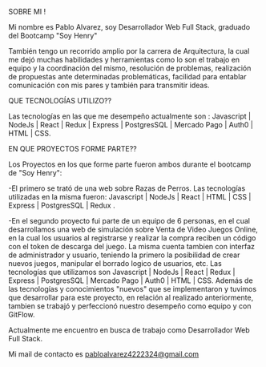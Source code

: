 
SOBRE MI !

Mi nombre es Pablo Alvarez, soy Desarrollador Web Full Stack, graduado del Bootcamp "Soy Henry"

También tengo un recorrido amplio por la carrera de Arquitectura, la cual me dejó muchas habilidades y herramientas
como lo son el trabajo en equipo y la coordinación del mismo, resolución de problemas, realización de propuestas ante
determinadas problemáticas, facilidad para entablar comunicación con mis pares y también para transmitir ideas.

QUE TECNOLOGÍAS UTILIZO??

Las tecnologías en las que me desempeño actualmente son : Javascript | NodeJs | React | Redux | Express | PostgresSQL | Mercado Pago | Auth0 | HTML | CSS.

EN QUE PROYECTOS FORME PARTE??

Los Proyectos en los que forme parte fueron ambos durante el bootcamp de "Soy Henry":

-El primero se trató de una web sobre Razas de Perros.
Las tecnologías utilizadas en la misma fueron: Javascript | NodeJs | React | HTML | CSS | Express | PostgresSQL | Redux .

-En el segundo proyecto fui parte de un equipo de 6 personas, en el cual desarrollamos una web de simulación sobre Venta de Video Juegos Online, en la cual los usuarios al registrarse y realizar la compra reciben un código con el token de descarga del juego.
La misma cuenta tambien con interfaz de administrador y usuario, teniendo la primero la posibilidad de crear nuevos juegos, manipular el borrado logico de usuarios, etc.
Las tecnologías que utilizamos son Javascript | NodeJs | React | Redux | Express | PostgresSQL | Mercado Pago | Auth0 | HTML | CSS.
Además de las tecnologías y conocimientos "nuevos" que se implementaron y tuvimos que desarrollar para este proyecto, en relación al realizado anteriormente, tambien 
se trabajó y perfeccionó nuestro desempeño como equipo y con GitFlow. 



Actualmente me encuentro en busca de trabajo como Desarrollador Web Full Stack.

Mi mail de contacto es pabloalvarez4222324@gmail.com
